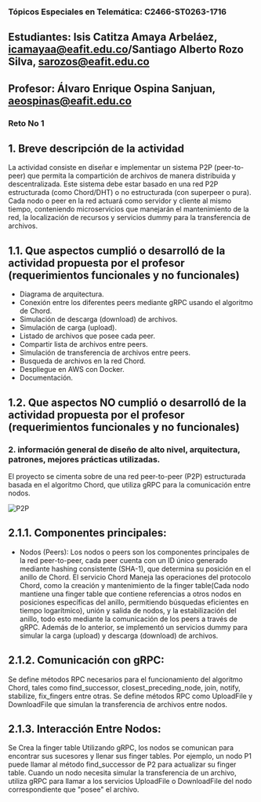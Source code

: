 ### Tópicos Especiales en Telemática: C2466-ST0263-1716
## Estudiantes: Isis Catitza Amaya Arbeláez, icamayaa@eafit.edu.co/Santiago Alberto Rozo Silva, sarozos@eafit.edu.co
## Profesor: Álvaro Enrique Ospina Sanjuan, aeospinas@eafit.edu.co

### Reto No 1

## 1. Breve descripción de la actividad
La actividad consiste en diseñar e implementar un sistema P2P (peer-to-peer) que permita la compartición de archivos de manera distribuida y descentralizada. Este sistema debe estar basado en una red P2P estructurada (como Chord/DHT) o no estructurada (con superpeer o pura). Cada nodo o peer en la red actuará como servidor y cliente al mismo tiempo, conteniendo microservicios que manejarán el mantenimiento de la red, la localización de recursos y servicios dummy para la transferencia de archivos.

## 1.1. Que aspectos cumplió o desarrolló de la actividad propuesta por el profesor (requerimientos funcionales y no funcionales)
* Diagrama de arquitectura.
* Conexión entre los diferentes peers mediante gRPC usando el algoritmo de Chord.
* Simulación de descarga (download) de archivos.
* Simulación de carga (upload).
* Listado de archivos que posee cada peer.
* Compartir lista de archivos entre peers.
* Simulación de transferencia de archivos entre peers.
* Busqueda de archivos en la red Chord.
* Despliegue en AWS con Docker.
* Documentación.
## 1.2. Que aspectos NO cumplió o desarrolló de la actividad propuesta por el profesor (requerimientos funcionales y no funcionales)

### 2. información general de diseño de alto nivel, arquitectura, patrones, mejores prácticas utilizadas.
El proyecto se cimenta sobre de una red peer-to-peer (P2P) estructurada basada en el algoritmo Chord, que utiliza gRPC para la comunicación entre nodos.

![P2P](https://github.com/user-attachments/assets/48f152bf-87f8-4818-ac21-65429d5d6fdb)

## 2.1.1. Componentes principales:
* Nodos (Peers):
Los nodos o peers son los componentes principales de la red peer-to-peer, cada peer cuenta con un ID único generado mediante hashing consistente (SHA-1), que determina su posición en el anillo de Chord.
El servicio Chord Maneja las operaciones del protocolo Chord, como la creación y mantenimiento de la finger table(Cada nodo mantiene una finger table que contiene referencias a otros nodos en posiciones específicas del anillo, permitiendo búsquedas eficientes en tiempo logarítmico), unión y salida de nodos, y la estabilización del anillo, todo esto mediante la comunicación de los peers a través de gRPC. Además de lo anterior, se implementó un servicios dummy para simular la carga (upload) y descarga (download) de archivos.

## 2.1.2. Comunicación con gRPC:
Se define métodos RPC necesarios para el funcionamiento del algoritmo Chord, tales como find_successor, closest_preceding_node, join, notify, stabilize, fix_fingers entre otras.
Se define métodos RPC como UploadFile y DownloadFile que simulan la transferencia de archivos entre nodos.

## 2.1.3. Interacción Entre Nodos:
Se Crea la finger table Utilizando gRPC, los nodos se comunican para encontrar sus sucesores y llenar sus finger tables. Por ejemplo, un nodo P1 puede llamar al método find_successor de P2 para actualizar su finger table.
Cuando un nodo necesita simular la transferencia de un archivo, utiliza gRPC para llamar a los servicios UploadFile o DownloadFile del nodo correspondiente que "posee" el archivo.







